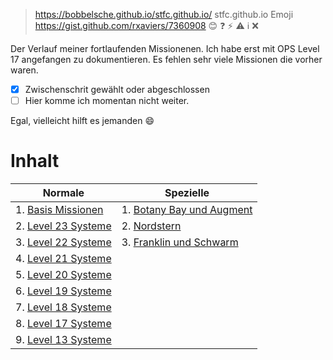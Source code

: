 > https://bobbelsche.github.io/stfc.github.io/
> stfc.github.io
> Emoji https://gist.github.com/rxaviers/7360908
:blush: :question: :zap: :warning: :information_source: :x:

Der Verlauf meiner fortlaufenden Missionenen. Ich habe erst mit OPS Level 17 angefangen zu dokumentieren. Es fehlen sehr viele Missionen die vorher waren.

- [x] Zwischenschrit gewählt oder abgeschlossen
- [ ] Hier komme ich momentan nicht weiter.

Egal, vielleicht hilft es jemanden :smile:


# Inhalt

| Normale                                         | Spezielle                                 |
| ----------------------------------------------- | ----------------------------------------- |
|1. [Basis Missionen](mbasis.md#basis-missionen)  | 1. [Botany Bay und Augment](mBotanyBay.md#botany-bay) |
|2. [Level 23 Systeme](m23.md#level-23-systeme)   | 2. [Nordstern](mNordStern.md#nordstern)   |
|3. [Level 22 Systeme](m22.md#level-22-systeme)   | 3. [Franklin und Schwarm](mFranklin.md#franklin-und-schwarm)  |
|4. [Level 21 Systeme](m21.md#level-21-systeme)   | |
|5. [Level 20 Systeme](m20.md#level-20-systeme)   | |
|6. [Level 19 Systeme](m19.md#level-19-systeme)   | |
|7. [Level 18 Systeme](m18.md#level-18-systeme)   | |
|8. [Level 17 Systeme](m17.md#level-17-systeme)   | |
|9. [Level 13 Systeme](m13.md#level-13-systeme)   | |



